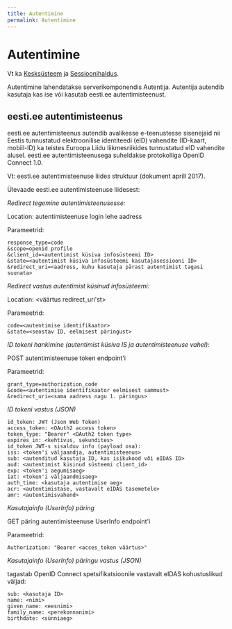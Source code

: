 ```yaml
---
title: Autentimine
permalink: Autentimine
---
```


# Autentimine

Vt ka [Kesksüsteem](Kesk) ja [Sessioonihaldus](Sessioonihaldus).

Autentimine lahendatakse serverikomponendis Autentija. Autentija autendib kasutaja kas ise või kasutab eesti.ee autentimisteenust.

##  eesti.ee autentimisteenus

eesti.ee autentimisteenus autendib avalikesse e-teenustesse sisenejaid nii Eestis tunnustatud elektroonilise identiteedi (eID) vahendite (ID-kaart, mobiil-ID) ka teistes Euroopa Liidu liikmesriikides tunnustatud eID vahendite alusel. eesti.ee autentimisteenusega suheldakse protokolliga OpenID Connect 1.0. 

Vt: eesti.ee autentimisteenuse liides struktuur (dokument aprill 2017).

Ülevaade eesti.ee autentimisteenuse liidesest:

_Redirect tegemine autentimisteenusesse:_

Location: autentimisteenuse login lehe aadress

Parameetrid:

```
response_type=code
&scope=openid profile
&client_id=<autentimist küsiva infosüsteemi ID>
&state=<autentimist küsiva infosüsteemi kasutajasessiooni ID>
&redirect_uri=<aadress, kuhu kasutaja pärast autentimist tagasi suunata>
```

_Redirect vastus autentimist küsinud infosüsteemi:_

Location: <väärtus redirect_uri'st>

Parameetrid:

```
code=<autentimise identifikaator>
&state=<seostav ID, eelmisest päringust>
```

_ID tokeni hankimine (autentimist küsiva IS ja autentimisteenuse vahel):_

POST autentimisteenuse token endpoint'i

Parameetrid:

```
grant_type=authorization_code
&code=<autentimise identifikaator eelmisest sammust>
&redirect_uri=<sama aadress nagu 1. päringus>
```

_ID tokeni vastus (JSON)_

```
id_token: JWT (Json Web Token)
access_token: <OAuth2 access token>
token_type: "Bearer" <OAuth2 token type>
expires_in: <kehtivus, sekundites>
id_token JWT-s sisalduv info (payload osa):
iss: <token'i väljaandja, autentimisteenus>
sub: <autenditud kasutaja ID, kas isikukood või eIDAS ID>
aud: <autentimist küsinud süsteemi client_id>
exp: <token'i aegumisaeg>
iat: <token'i väljaandmisaeg>
auth_time: <kasutaja autentimise aeg>
acr: <autentimistase, vastavalt eIDAS tasemetele>
amr: <autentimisvahend>
```

_Kasutajainfo (UserInfo) päring_

GET päring autentimisteenuse UserInfo endpoint'i

Parameetrid:

```
Authorization: "Bearer <acces_token väärtus>"
```

_Kasutajainfo (UserInfo) päringu vastus (JSON)_

tagastab OpenID Connect spetsifikatsioonile vastavalt eIDAS kohustuslikud väljad:

```
sub: <kasutaja ID>
name: <nimi>
given_name: <eesnimi>
family_name: <perekonnanimi>
birthdate: <sünniaeg>
```



